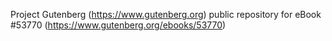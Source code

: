 Project Gutenberg (https://www.gutenberg.org) public repository for
eBook #53770 (https://www.gutenberg.org/ebooks/53770)
